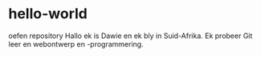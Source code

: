 # hello-world
oefen repository
Hallo ek is Dawie en ek bly in Suid-Afrika. Ek probeer Git leer en webontwerp en -programmering.

